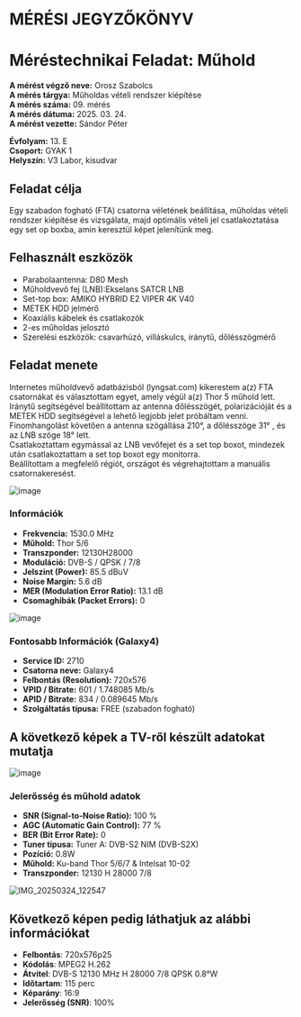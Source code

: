 # MÉRÉSI JEGYZŐKÖNYV   
# Méréstechnikai Feladat: Műhold

**A mérést végző neve:** Orosz Szabolcs  
**A mérés tárgya:**  Műholdas vételi rendszer kiépítése     
**A mérés száma:** 09. mérés    
**A mérés dátuma:** 2025. 03. 24.    
**A mérést vezette:** Sándor Péter    

**Évfolyam:** 13. E  
**Csoport:** GYAK 1   
**Helyszín:** V3 Labor, kisudvar    

## Feladat célja   
Egy szabadon fogható (FTA) csatorna véletének beállítása, műholdas vételi rendszer kiépítése és vizsgálata, majd optimális vételi jel csatlakoztatása egy set op boxba, amin keresztül képet jelenítünk meg.  



## Felhasznált eszközök   
- Parabolaantenna: D80 Mesh 
- Műholdvevő fej (LNB):Ekselans SATCR LNB
- Set-top box:  AMIKO HYBRID E2 VIPER 4K V40
- METEK HDD jelmérő
- Koaxiális kábelek és csatlakozók
- 2-es műholdas jelosztó
- Szerelési eszközök: csavarhúzó, villáskulcs, iránytű, dőlésszögmérő


## Feladat menete  
Internetes műholdvevő adatbázisból (lyngsat.com) kikerestem a(z) FTA csatornákat és választottam egyet, amely végül a(z) Thor 5 műhold lett.  
Iránytű segítségével beállítottam az antenna dőlésszögét, polarizációját és a METEK HDD segítségével a lehető legjobb jelet próbáltam venni. Finomhangolást követően a antenna szögállása 210°, a dőlésszöge 31° , és az LNB szöge 18° lett.   
Csatlakoztattam egymással az LNB vevőfejet és a set top boxot, mindezek után csatlakoztattam a set top boxot egy monitorra.  
Beállítottam a megfelelő régiót, országot és végrehajtottam a manuális csatornakeresést.   

![image](https://github.com/user-attachments/assets/17d23c9c-efe0-4876-8cf2-958f2b87f4e6)

### Információk

- **Frekvencia:** 1530.0 MHz  
- **Műhold:** Thor 5/6  
- **Transzponder:** 12130H28000  
- **Moduláció:** DVB-S / QPSK / 7/8  
- **Jelszint (Power):** 85.5 dBuV  
- **Noise Margin:** 5.6 dB  
- **MER (Modulation Error Ratio):** 13.1 dB  
- **Csomaghibák (Packet Errors):** 0  


![image](https://github.com/user-attachments/assets/9365606b-d021-406a-9efa-6eed9419c01d)

### Fontosabb Információk (Galaxy4)

- **Service ID:** 2710  
- **Csatorna neve:** Galaxy4  
- **Felbontás (Resolution):** 720x576  
- **VPID / Bitrate:** 601 / 1.748085 Mb/s  
- **APID / Bitrate:** 834 / 0.089645 Mb/s  
- **Szolgáltatás típusa:** FREE (szabadon fogható)

## A következő képek a TV-ről készült adatokat mutatja  

![image](https://github.com/user-attachments/assets/c8c21690-2a59-4c5b-a16c-25be2b5b1cb3)  

### Jelerősség és műhold adatok

- **SNR (Signal-to-Noise Ratio):** 100 %
- **AGC (Automatic Gain Control):** 77 %
- **BER (Bit Error Rate):** 0  
- **Tuner típusa:** Tuner A: DVB-S2 NIM (DVB-S2X)
- **Pozíció:** 0.8W
- **Műhold:** Ku-band Thor 5/6/7 & Intelsat 10-02
- **Transzponder:** 12130 H 28000 7/8


![IMG_20250324_122547](https://github.com/user-attachments/assets/c9156f06-b763-4874-9f26-e7393721ccf4)

## Következő képen pedig láthatjuk az alábbi információkat  

- **Felbontás**: 720x576p25
- **Kódolás**: MPEG2 H.262
- **Átvitel**: DVB-S 12130 MHz H 28000 7/8 QPSK 0.8°W
- **Időtartam**: 115 perc
- **Képarány**: 16:9
- **Jelerősség (SNR)**: 100%


